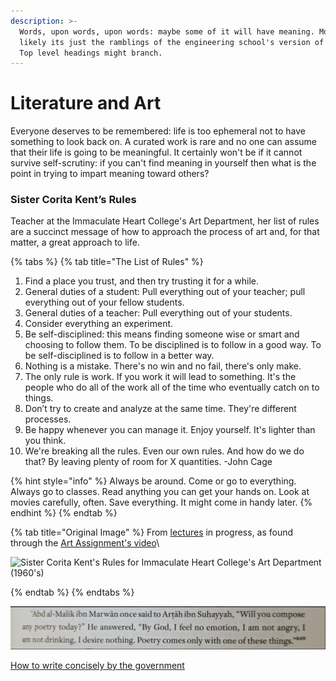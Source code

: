 ```yaml
---
description: >-
  Words, upon words, upon words: maybe some of it will have meaning. More than
  likely its just the ramblings of the engineering school's version of a gunner.
  Top level headings might branch.
---
```


# Literature and Art

Everyone deserves to be remembered: life is too ephemeral not to have something to look back on. A curated work is rare and no one can assume that their life is going to be meaningful. It certainly won't be if it cannot survive self-scrutiny: if you can't find meaning in yourself then what is the point in trying to impart meaning toward others?

### Sister Corita Kent’s Rules

Teacher at the Immaculate Heart College's Art Department, her list of rules are a succinct message of how to approach the process of art and, for that matter, a great approach to life.&#x20;

{% tabs %}
{% tab title="The List of Rules" %}
1. Find a place you trust, and then try trusting it for a while.
2. General duties of a student: Pull everything out of your teacher; pull everything out of your fellow students.
3. General duties of a teacher: Pull everything out of your students.
4. Consider everything an experiment.
5. Be self-disciplined: this means finding someone wise or smart and choosing to follow them. To be disciplined is to follow in a good way. To be self-disciplined is to follow in a better way.
6. Nothing is a mistake. There's no win and no fail, there's only make.
7. The only rule is work. If you work it will lead to something. It's the people who do all of the work all of the time who eventually catch on to things.
8. Don’t try to create and analyze at the same time. They're different processes.
9. Be happy whenever you can manage it. Enjoy yourself. It's lighter than you think.
10. We're breaking all the rules. Even our own rules. And how do we do that? By leaving plenty of room for X quantities. -John Cage

{% hint style="info" %}
Always be around. Come or go to everything. Always go to classes. Read anything you can get your hands on. Look at movies carefully, often. Save everything. It might come in handy later.
{% endhint %}
{% endtab %}

{% tab title="Original Image" %}
From [lectures](https://lectureinprogress.com/journal/corita-kent#:\~:text=Sister%20Corita%20Kent's%20Rules,everything%20out%20of%20your%20students.) in progress, as found through the [Art Assignment's video](https://www.youtube.com/watch?v=IRPyql3cezo)\


![Sister Corita Kent's Rules for Immaculate Heart College's Art Department (1960's)](https://cdn.shopify.com/s/files/1/0726/8563/products/10\_rules.jpg?v=1475698660)


{% endtab %}
{% endtabs %}



![](../../.gitbook/assets/compose.poetry.png)

[How to write concisely by the government](https://plainlanguage.gov/guidelines/concise/)

&#x20;













